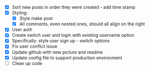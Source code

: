 - [x] Sort new posts in order they were created - add time stamp
- [x] Styling:
  - [x] Style make post 
  - [x] All comments, even nested ones, should all align on the right
- [x] User auth
- [x] Create switch user and login with existing username option
- [x] Specifically: style user sign up - switch options
- [x] Fix user conflict issue
- [x] Update github with new picture and readme
- [x] Update config file to support production environment
- [ ] Clean up code